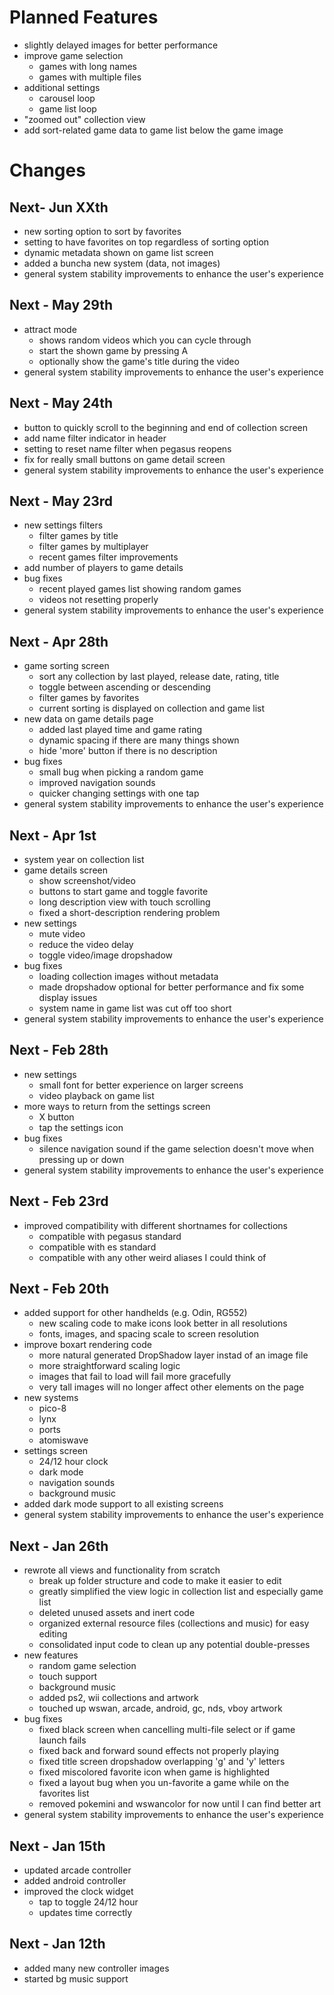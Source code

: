 # Planned Features
- slightly delayed images for better performance
- improve game selection
    - games with long names
    - games with multiple files
- additional settings
    - carousel loop
    - game list loop
- "zoomed out" collection view
- add sort-related game data to game list below the game image

# Changes
## Next- Jun XXth
- new sorting option to sort by favorites
- setting to have favorites on top regardless of sorting option
- dynamic metadata shown on game list screen
- added a buncha new system (data, not images)
- general system stability improvements to enhance the user's experience

## Next - May 29th
- attract mode
    - shows random videos which you can cycle through
    - start the shown game by pressing A
    - optionally show the game's title during the video
- general system stability improvements to enhance the user's experience

## Next - May 24th
- button to quickly scroll to the beginning and end of collection screen
- add name filter indicator in header
- setting to reset name filter when pegasus reopens
- fix for really small buttons on game detail screen
- general system stability improvements to enhance the user's experience

## Next - May 23rd
- new settings filters
    - filter games by title
    - filter games by multiplayer
    - recent games filter improvements
- add number of players to game details
- bug fixes
    - recent played games list showing random games
    - videos not resetting properly
- general system stability improvements to enhance the user's experience

## Next - Apr 28th
- game sorting screen
    - sort any collection by last played, release date, rating, title
    - toggle between ascending or descending
    - filter games by favorites
    - current sorting is displayed on collection and game list
- new data on game details page
    - added last played time and game rating
    - dynamic spacing if there are many things shown
    - hide 'more' button if there is no description
- bug fixes
    - small bug when picking a random game
    - improved navigation sounds
    - quicker changing settings with one tap
- general system stability improvements to enhance the user's experience

## Next - Apr 1st
- system year on collection list
- game details screen
    - show screenshot/video
    - buttons to start game and toggle favorite
    - long description view with touch scrolling
    - fixed a short-description rendering problem
- new settings
    - mute video
    - reduce the video delay
    - toggle video/image dropshadow
- bug fixes
    - loading collection images without metadata
    - made dropshadow optional for better performance and fix some display issues
    - system name in game list was cut off too short
- general system stability improvements to enhance the user's experience


## Next - Feb 28th
- new settings
    - small font for better experience on larger screens
    - video playback on game list
- more ways to return from the settings screen
    - X button
    - tap the settings icon
- bug fixes
    - silence navigation sound if the game selection doesn't move when pressing up or down
- general system stability improvements to enhance the user's experience

## Next - Feb 23rd
- improved compatibility with different shortnames for collections
    - compatible with pegasus standard
    - compatible with es standard
    - compatible with any other weird aliases I could think of

## Next - Feb 20th
- added support for other handhelds (e.g. Odin, RG552)
    - new scaling code to make icons look better in all resolutions
    - fonts, images, and spacing scale to screen resolution
- improve boxart rendering code
    - more natural generated DropShadow layer instad of an image file
    - more straightforward scaling logic
    - images that fail to load will fail more gracefully
    - very tall images will no longer affect other elements on the page
- new systems
    - pico-8
    - lynx
    - ports
    - atomiswave
- settings screen
    - 24/12 hour clock
    - dark mode
    - navigation sounds
    - background music
- added dark mode support to all existing screens
- general system stability improvements to enhance the user's experience

## Next - Jan 26th
- rewrote all views and functionality from scratch
    - break up folder structure and code to make it easier to edit
    - greatly simplified the view logic in collection list and especially game list
    - deleted unused assets and inert code
    - organized external resource files (collections and music) for easy editing
    - consolidated input code to clean up any potential double-presses
- new features
    - random game selection
    - touch support
    - background music
    - added ps2, wii collections and artwork
    - touched up wswan, arcade, android, gc, nds, vboy artwork
- bug fixes
    - fixed black screen when cancelling multi-file select or if game launch fails
    - fixed back and forward sound effects not properly playing
    - fixed title screen dropshadow overlapping 'g' and 'y' letters
    - fixed miscolored favorite icon when game is highlighted
    - fixed a layout bug when you un-favorite a game while on the favorites list
    - removed pokemini and wswancolor for now until I can find better art
- general system stability improvements to enhance the user's experience

## Next - Jan 15th
- updated arcade controller
- added android controller
- improved the clock widget
    - tap to toggle 24/12 hour
    - updates time correctly

## Next - Jan 12th
- added many new controller images
- started bg music support
